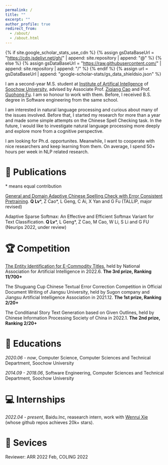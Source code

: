 ```yaml
---
permalink: /
title: ""
excerpt: ""
author_profile: true
redirect_from: 
  - /about/
  - /about.html
---
```


{% if site.google_scholar_stats_use_cdn %}
{% assign gsDataBaseUrl = "https://cdn.jsdelivr.net/gh/" | append: site.repository | append: "@" %}
{% else %}
{% assign gsDataBaseUrl = "https://raw.githubusercontent.com/" | append: site.repository | append: "/" %}
{% endif %}
{% assign url = gsDataBaseUrl | append: "google-scholar-stats/gs_data_shieldsio.json" %}

<span class='anchor' id='about-me'></span>

I am a second-year M.S. student at [Institute of Artifical Intellgence](http://iai.suda.edu.cn/) of [Soochow University](https://www.suda.edu.cn/), advised by Associate Prof. [Ziqiang Cao](https://scholar.google.com/citations?user=06ITfcEAAAAJ&hl=zh-CN) and Prof. [Guohong Fu](https://www.semanticscholar.org/author/G.-Fu/2059275). I am so honour to work with them. Before, I received B.S. degree in Software engineering from the same school.

I am interested in natural language processing and curious about many of the issues involved. Before that, I started my research for more than a year and made some simple attempts on the Chinese Spell Checking task. In the future, I would like to investigate natural language processing more deeply and explore more from a cognitive perspective.

I am looking for Ph.d. opportunites. Meanwhile, I want to cooperate with nice researchers and keep learning from them. On average, I spend 50+ hours per week in NLP related research.

# 📝 Publications 
\* means equal contribution

[General and Domain Adaptive Chinese Spelling Check with Error Consistent Pretraining](https://arxiv.org/abs/2203.10929).
**Q Lv**\*, Z Cao\*, L Geng, C Ai, X Yan and G Fu (TALLIP, major revised)

Adaptive Sparse Softmax: An Effective and Efficient Softmax Variant for Text Classification.
**Q Lv**\*, L Geng\*, Z Cao, M Cao, W Li, S Li and G FU (Neurips 2022, under review)

# 🏆 Competition
[The Entity Identification for E-Commodity Titles](https://www.heywhale.com/home/competition/620b34ed28270b0017b823ad/content), held by National Association for Artificial Intelligence in 2022.6. **The 3rd prize, Ranking 11/700+**

The Shuguang Cup Chinese Textual Error Correction Competition in Official Document Writing of Jiangsu University, held by Sugon company and Jiangsu Artificial Intelligence Association in 2021.12. **The 1st prize, Ranking 2/20+**

The Conditianal Story Text Generation based on Given Outlines, held by Chinese Information Processing Society of China in 2022.1. **The 2nd prize, Ranking 2/20+**

# 📖 Educations
*2020.06 - now*, Computer Science, Computer Sciences and Technical Department, Soochow University

*2014.09 - 2018.06*, Software Engineering, Computer Sciences and Technical Department, Soochow University

# 💻 Internships
*2022.04 - present*, Baidu.Inc, reasearch intern, work with [Wenrui Xie](https://github.com/datawhalechina/pumpkin-book) (whose github repos achieves 20k+ stars).

# 🎫 Sevices
Reviewer: ARR 2022 Feb, COLING 2022